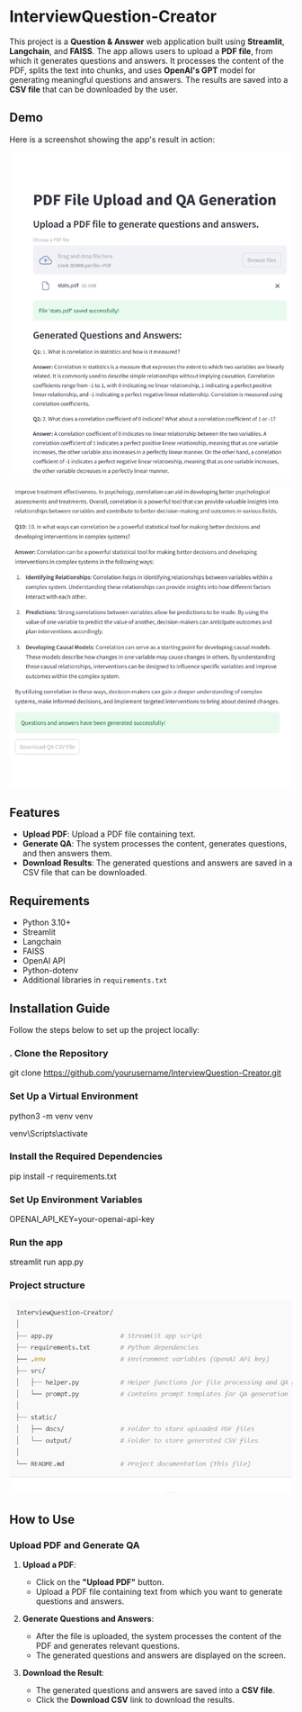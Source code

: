# InterviewQuestion-Creator

This project is a **Question & Answer** web application built using **Streamlit**, **Langchain**, and **FAISS**. The app allows users to upload a **PDF file**, from which it generates questions and answers. It processes the content of the PDF, splits the text into chunks, and uses **OpenAI's GPT** model for generating meaningful questions and answers. The results are saved into a **CSV file** that can be downloaded by the user.

## Demo

Here is a screenshot showing the app's result in action:

![alt text](image-3.png)

![alt text](image-4.png)


## Features

- **Upload PDF**: Upload a PDF file containing text.
- **Generate QA**: The system processes the content, generates questions, and then answers them.
- **Download Results**: The generated questions and answers are saved in a CSV file that can be downloaded.

## Requirements

- Python 3.10+
- Streamlit
- Langchain
- FAISS
- OpenAI API
- Python-dotenv
- Additional libraries in `requirements.txt`

## Installation Guide

Follow the steps below to set up the project locally:

### . Clone the Repository


git clone https://github.com/yourusername/InterviewQuestion-Creator.git

###   Set Up a Virtual Environment

python3 -m venv venv

venv\Scripts\activate


###  Install the Required Dependencies

pip install -r requirements.txt

### Set Up Environment Variables

OPENAI_API_KEY=your-openai-api-key

### Run the app
streamlit run app.py

### Project structure

![alt text](image-2.png)


## How to Use

### Upload PDF and Generate QA

1. **Upload a PDF**:
   - Click on the **"Upload PDF"** button.
   - Upload a PDF file containing text from which you want to generate questions and answers.

2. **Generate Questions and Answers**:
   - After the file is uploaded, the system processes the content of the PDF and generates relevant questions.
   - The generated questions and answers are displayed on the screen.

3. **Download the Result**:
   - The generated questions and answers are saved into a **CSV file**.
   - Click the **Download CSV** link to download the results.

